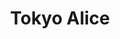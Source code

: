 --- 
title: "Tokyo Alice"
publishdate: "2019-5-3T16:48:46+02:00"
src: "https://365manga.net/manga/tokyo-alice"
image: "https://data.365manga.net/images/thumbnails/19516-tokyo-alice.jpg"
description: "She is more crazy about shopping than finding love. There are so many things that she desires, but she has yet to find what she's looking for."
---